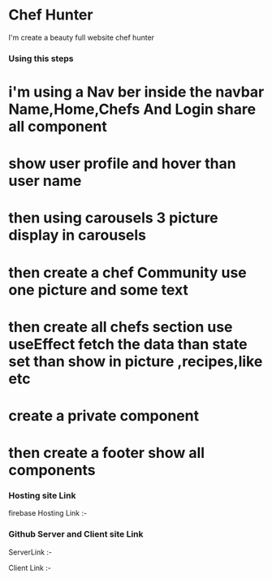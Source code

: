 # Chef Hunter

I'm create a beauty full website chef hunter

### Using this steps

# i'm using a Nav ber inside the navbar Name,Home,Chefs And Login share all component

# show user profile and hover than user name

# then using carousels 3 picture display in carousels

# then create a chef Community use one picture and some text

# then create all chefs section use useEffect fetch the data than state set than show in picture ,recipes,like etc

# create a private component

# then create a footer show all components

### Hosting site Link

firebase Hosting Link :-

### Github Server and Client site Link

ServerLink :-

Client Link :-
